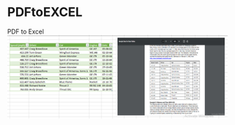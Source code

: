 # PDFtoEXCEL

PDF to Excel
![](https://github.com/SaobanLateefat/PDFtoEXCEL/blob/master/PdfExcel.PNG)
